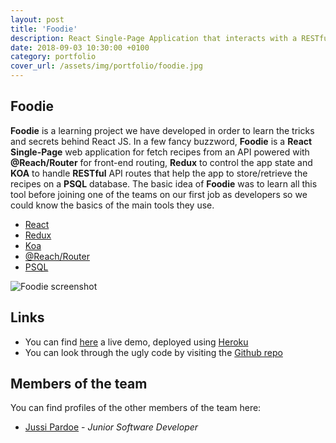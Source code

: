 ```yaml
---
layout: post
title: 'Foodie'
description: React Single-Page Application that interacts with a RESTful food recipe API built on KOA.js, being able to create, read, update and delete entries from the DB2 database.
date: 2018-09-03 10:30:00 +0100
category: portfolio
cover_url: /assets/img/portfolio/foodie.jpg
---
```


## Foodie

**Foodie** is a learning project we have developed in order to learn the tricks and secrets behind React JS. In a few fancy buzzword, **Foodie** is a **React Single-Page** web application for fetch recipes from an API powered with **@Reach/Router** for front-end routing, **Redux** to control the app state and **KOA** to handle **RESTful** API routes that help the app to store/retrieve the recipes on a **PSQL** database. The basic idea of **Foodie** was to learn all this tool before joining one of the teams on our first job as developers so we could know the basics of the main tools they use.

- [React](https://github.com/facebook/create-react-app)
- [Redux](https://redux.js.org/introduction)
- [Koa](https://koajs.com/)
- [@Reach/Router](https://reach.tech/router)
- [PSQL](https://www.postgresql.org/)

![Foodie screenshot](https://github.com/DetectiveAzul/recipe-project/blob/master/image.png?raw=true)

## Links

- You can find [here](http://foodie.devazul.co.uk) a live demo, deployed using [Heroku](https://heroku.com)
- You can look through the ugly code by visiting the [Github repo](https://github.com/DetectiveAzul/recipe-project)

## Members of the team

You can find profiles of the other members of the team here:

- [Jussi Pardoe](https://www.linkedin.com/in/jussipardoe/) - _Junior Software Developer_
